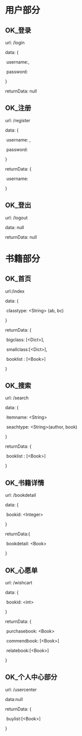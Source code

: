 #  用户部分

##  OK_登录

url: /login

data: {	

​	username:<String>,

​	password:<String>

}

returnData: null

## OK_注册

url: /register

data: {

​	username: <String>,

​	password: <String>

}

returnData: {

​	username: <String>

}



## OK_登出 

url: /logout

data: null

returnData: null



# 书籍部分

## OK_首页

url:/index

data: {

​	classtype: \<String> (ab, bc)

}

returnData: {

​	bigclass:  [\<Dict>],

​	smallclass:[\<Dict>],

​	booklist : [\<Book\>]

}

## OK_搜索

url: /search

data: {

​	itemname: \<String>

​	seachtype: \<String>(author, book)

}

returnData: {

​	booklist : [\<Book\>]

}

## OK_书籍详情

url: /bookdetail

data: {

​	bookid: \<Integer>

}

returnData:{

​	 bookdetail: \<Book>

}

##  OK_心愿单

url: /wishcart

data: {

​	bookid: \<int> 

}

returnData: {

​	purchasebook: \<Book>

​	commendbook: [\<Book>]	

​	relatebook:[\<Book>]

}

## OK_个人中心部分

url: /usercenter

data:null

returnData: {

​	buylist:[\<Book>]

}



